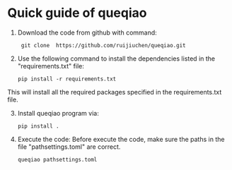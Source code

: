 # Quick guide of queqiao
1. Download the code from github with command:

   	    git clone  https://github.com/ruijiuchen/queqiao.git

2. Use the following command to install the dependencies listed in the "requirements.txt" file:

       pip install -r requirements.txt
   
This will install all the required packages specified in the requirements.txt file.

3. Install queqiao program via:

   	   pip install .

4. Execute the code:
Before execute the code, make sure the paths in the file "pathsettings.toml" are correct.

       queqiao pathsettings.toml